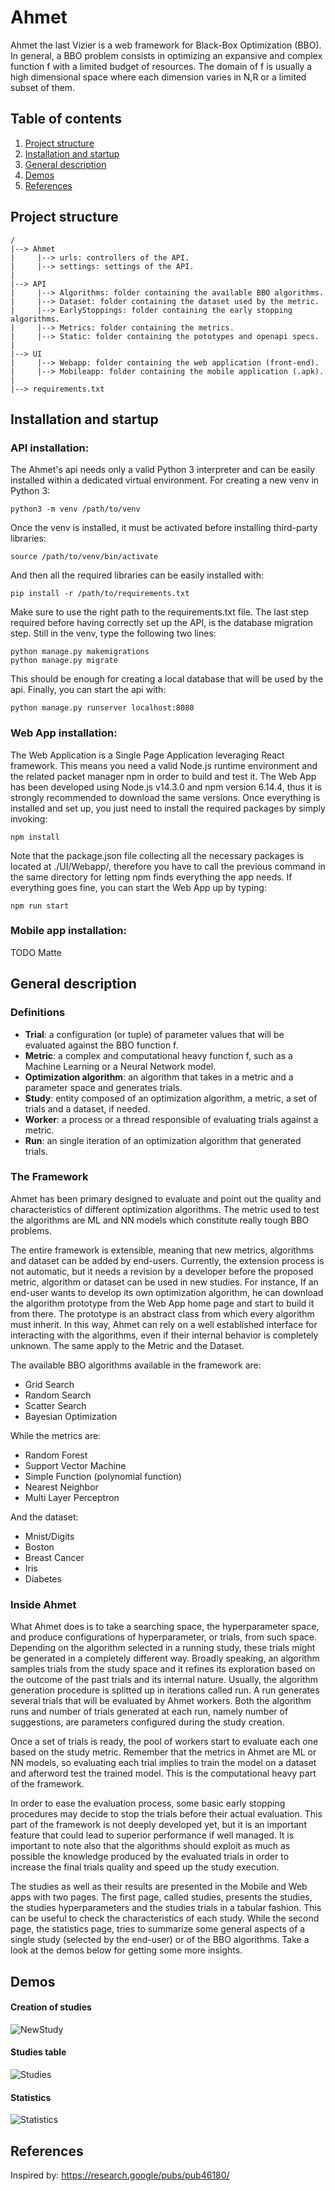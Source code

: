 # Ahmet
Ahmet the last Vizier is a web framework for Black-Box Optimization (BBO). 
In general, a BBO problem consists in optimizing an expansive and complex
function f with a limited budget of resources. The domain of f is usually a 
high dimensional space where each dimension varies in N,R or a limited subset 
of them.

## Table of contents

1. [Project structure](#project-structure)
2. [Installation and startup](#installation-and-startup)
3. [General description](#general-description)
4. [Demos](#demos)
5. [References](#references)


## Project structure
    /
    |--> Ahmet
    |     |--> urls: controllers of the API.
    |     |--> settings: settings of the API.
    |
    |--> API
    |     |--> Algorithms: folder containing the available BBO algorithms.
    |     |--> Dataset: folder containing the dataset used by the metric.
    |     |--> EarlyStoppings: folder containing the early stopping algorithms.
    |     |--> Metrics: folder containing the metrics.
    |     |--> Static: folder containing the pototypes and openapi specs.
    |  
    |--> UI
    |     |--> Webapp: folder containing the web application (front-end).
    |     |--> Mobileapp: folder containing the mobile application (.apk).
    |
    |--> requirements.txt


## Installation and startup

### API installation:
The Ahmet's api needs only a valid Python 3 interpreter and can be easily
installed within a dedicated virtual environment. For creating a new venv in
Python 3:
    
    python3 -m venv /path/to/venv
    
Once the venv is installed, it must be activated before installing third-party 
libraries:
    
    source /path/to/venv/bin/activate
    
And then all the required libraries can be easily installed with:

    pip install -r /path/to/requirements.txt
    
Make sure to use the right path to the requirements.txt file.
The last step required before having correctly set up the API, is the
database migration step. Still in the venv, type the following two lines:

    python manage.py makemigrations
    python manage.py migrate
    
This should be enough for creating a local database that will be used by the
api. Finally, you can start the api with:

    python manage.py runserver localhost:8080
    
### Web App installation:

The Web Application is a Single Page Application leveraging React framework.
This means you need a valid Node.js runtime environment and the related
packet manager npm in order to build and test it. The Web App has been developed
using Node.js v14.3.0 and npm version 6.14.4, thus it is strongly recommended
to download the same versions.
Once everything is installed and set up, you just need to install the required
packages by simply invoking:
    
    npm install 

Note that the package.json file collecting all the necessary packages is
located at ./UI/Webapp/, therefore you have to call the previous command in
the same directory for letting npm finds everything the app needs.
If everything goes fine, you can start the Web App up by typing:

    npm run start

### Mobile app installation:

TODO Matte


## General description

### Definitions

- **Trial**: a configuration (or tuple) of parameter values that will be
 evaluated
 against the BBO function f.
- **Metric**: a complex and computational heavy function f, such as a Machine
 Learning or a Neural Network model.
- **Optimization algorithm**: an algorithm that takes in a metric and a
 parameter space and generates trials. 
- **Study**: entity composed of an optimization algorithm, a metric, a set of
 trials and a dataset, if needed.
- **Worker**: a process or a thread responsible of evaluating trials
 against a metric.
- **Run**: an single iteration of an optimization algorithm that generated
 trials.

### The Framework

Ahmet has been primary designed to evaluate and point out the quality and
characteristics of different optimization algorithms. The metric used to test
the algorithms are ML and NN models which constitute really tough BBO
problems.

The entire framework is extensible, meaning that new metrics, algorithms and
dataset can be added by end-users. Currently, the extension process is not
automatic, but it needs a revision by a developer before the proposed metric,
algorithm or dataset can be used in new studies.
For instance, If an end-user wants to develop its own optimization algorithm,
he can download the algorithm prototype from the Web App home page and start to
build it from there. The prototype is an abstract class from which every
algorithm must inherit. In this way, Ahmet can rely on a well established
interface for interacting with the algorithms, even if their internal behavior
is completely unknown. The same apply to the Metric and the Dataset.

The available BBO algorithms available in the framework are:

- Grid Search
- Random Search
- Scatter Search
- Bayesian Optimization

While the metrics are:

- Random Forest
- Support Vector Machine
- Simple Function (polynomial function)
- Nearest Neighbor
- Multi Layer Perceptron

And the dataset:

- Mnist/Digits
- Boston
- Breast Cancer
- Iris
- Diabetes

### Inside Ahmet

What Ahmet does is to take a searching space, the hyperparameter space, and 
produce configurations of hyperparameter, or trials, from such space. 
Depending on the algorithm selected in a running study, these trials might be
generated in a completely different way. Broadly speaking, an algorithm samples
trials from the study space and it refines its exploration based on the
outcome of the past trials and its internal nature. Usually, the algorithm
generation procedure is splitted up in iterations called run. A run generates
several trials that will be evaluated by Ahmet workers. Both the algorithm
runs and number of trials generated at each run, namely number of suggestions, 
are parameters configured during the study creation.

Once a set of trials is ready, the pool of workers start to evaluate each one
based on the study metric. Remember that the metrics in Ahmet are ML or NN
models, so evaluating each trial implies to train the model on a dataset
and afterword test the trained model. This is the computational heavy part of
the framework.

In order to ease the evaluation process, some basic early stopping procedures
may decide to stop the trials before their actual evaluation. This part of
the framework is not deeply developed yet, but it is an important feature
that could lead to superior performance if well managed. It is important to
note also that the algorithms should exploit as much as possible the
knowledge produced by the evaluated trials in order to increase the final
trials quality and speed up the study execution.   

The studies as well as their results are presented in the Mobile and Web apps
with two pages. The first page, called studies, presents the studies, the 
studies hyperparameters and the studies trials in a tabular fashion. 
This can be useful to check the characteristics of each study.
While the second page, the statistics page, tries to summarize some general
aspects of a single study (selected by the end-user) or of the BBO algorithms.
Take a look at the demos below for getting some more insights.

## Demos

#### Creation of studies
![NewStudy](Gifs/NewStudy.gif "New study demo")

#### Studies table
![Studies](Gifs/Studies.gif "Studies demo")

#### Statistics
![Statistics](Gifs/Statistics.gif "Statistics demo")


## References

Inspired by: https://research.google/pubs/pub46180/
